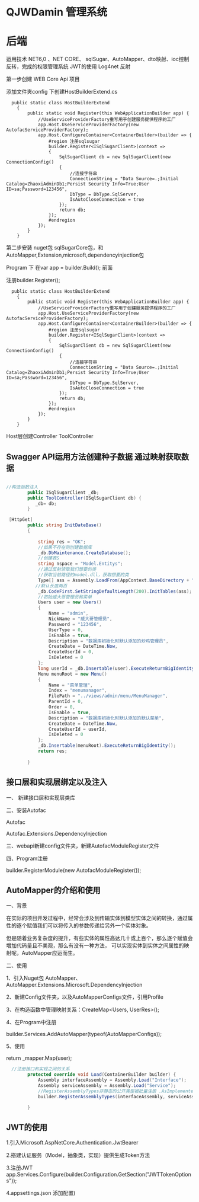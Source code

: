 # QJWDamin 管理系统

# 后端

运用技术 NET6,0 、NET CORE、 sqlSugar、AutoMapper、dto映射、ioc控制反转，完成的权限管理系统  JWT的使用 Log4net 反射



第一步创建 WEB Core Api 项目

添加文件夹config 下创建HostBuilderExtend.cs 

```
  public static class HostBuilderExtend
    {
        public static void Register(this WebApplicationBuilder app) {
            //UseServiceProviderFactory重写用于创建服务提供程序的工厂
            app.Host.UseServiceProviderFactory(new AutofacServiceProviderFactory);
            app.Host.ConfigureContainer<ContainerBuilder>(builder => {
                #region 注册sqlsugar
                builder.Register<ISqlSugarClient>(context =>
                {
                    SqlSugarClient db = new SqlSugarClient(new ConnectionConfig()
                    {
                        //连接字符串
                        ConnectionString = "Data Source=.;Initial Catalog=ZhaoxiAdminDb1;Persist Security Info=True;User ID=sa;Password=123456",
                        DbType = DbType.SqlServer,
                        IsAutoCloseConnection = true
                    });
                    return db;
                });
                #endregion
            });
        }
    }
```



第二步安装 nuget包 sqlSugarCore包，和AutoMapper,Extension,microsoft,dependencyinjection包

Program 下 在var app = builder.Build(); 前面

 注册builder.Register();

```
  public static class HostBuilderExtend
    {
        public static void Register(this WebApplicationBuilder app) {
            //UseServiceProviderFactory重写用于创建服务提供程序的工厂
            app.Host.UseServiceProviderFactory(new AutofacServiceProviderFactory);
            app.Host.ConfigureContainer<ContainerBuilder>(builder => {
                #region 注册sqlsugar
                builder.Register<ISqlSugarClient>(context =>
                {
                    SqlSugarClient db = new SqlSugarClient(new ConnectionConfig()
                    {
                        //连接字符串
                        ConnectionString = "Data Source=.;Initial Catalog=ZhaoxiAdminDb1;Persist Security Info=True;User ID=sa;Password=123456",
                        DbType = DbType.SqlServer,
                        IsAutoCloseConnection = true
                    });
                    return db;
                });
                #endregion
            });
        }
    }
```

Host层创建Controller ToolController

## Swagger API运用方法创建种子数据 通过映射获取数据

```c#

//构造函数注入
        public ISqlSugarClient _db;
        public ToolController(ISqlSugarClient db) { 
           _db= db;
        }

 [HttpGet]
        public string InitDateBase()
        {
          
            string res = "OK";
            //如果不存在则创建数据库
            _db.DbMaintenance.CreateDatabase();
            //创建表S
            string nspace = "Model.Entitys";
            //通过反射读取我们想要的类
            //获取当前路径的model.dll，获取想要的类
            Type[] ass = Assembly.LoadFrom(AppContext.BaseDirectory + "Model.dll").GetTypes().Where(p => p.Namespace == nspace).ToArray();
           //默认长度两百
            _db.CodeFirst.SetStringDefaultLength(200).InitTables(ass);
            //初始威大哥管理员和菜单
            Users user = new Users()
            {
                Name = "admin",
                NickName = "威大哥管理员",
                Password = "123456",
                UserType = 0,
                IsEnable = true,
                Description = "数据库初始化时默认添加的炒鸡管理员",
                CreateDate = DateTime.Now,
                CreateUserId = 0,
                IsDeleted = 0
            };
            long userId = _db.Insertable(user).ExecuteReturnBigIdentity();
            Menu menuRoot = new Menu()
            {
                Name = "菜单管理",
                Index = "menumanager",
                FilePath = "../views/admin/menu/MenuManager",
                ParentId = 0,
                Order = 0,
                IsEnable = true,
                Description = "数据库初始化时默认添加的默认菜单",
                CreateDate = DateTime.Now,
                CreateUserId = userId,
                IsDeleted = 0
            };
            _db.Insertable(menuRoot).ExecuteReturnBigIdentity();
            return res;
          
        }
```

## 接口层和实现层绑定以及注入

一、 新建接口层和实现层类库

二、安装Autofac

Autofac

Autofac.Extensions.DependencyInjection

三、webapi新建config文件夹，新建AutofacModuleRegister文件

四、Program注册 

builder.RegisterModule(new AutofacModuleRegister());

## AutoMapper的介绍和使用

一、背景



  在实际的项目开发过程中，经常会涉及到传输实体到模型实体之间的转换，通过属性的逐个赋值我们可以将传入的参数传递给另外一个实体对象。

  但是随着业务复杂度的提升，有些实体的属性高达几十或上百个，那么逐个赋值会增加代码量且不美观，那么有没有一种方法， 可以实现实体到实体之间属性的映射呢，AutoMapper应运而生。



二、使用



  1、引入Nuget包 AutoMapper、AutoMapper.Extensions.Microsoft.DependencyInjection

  2、新建Config文件夹，以及AutoMapperConfigs文件，引用Profile

  3、在构造函数中管理映射关系：CreateMap<Users, UserRes>();

  4、在Program中注册

  builder.Services.AddAutoMapper(typeof(AutoMapperConfigs));

  5、使用

  return _mapper.Map<UserRes>(user);

```c#
  //注册接口和实现之间的关系
        protected override void Load(ContainerBuilder builder) {
            Assembly interfaceAssembly = Assembly.Load("Interface");
            Assembly serviceAssembly = Assembly.Load("Service");
            //RegisterAssemblyTypes非静态的公开类型被批量注册 .AsImplementedInterfaces()  是以接口方式进行注入,注入这些类的所有的公共接口作为服务
            builder.RegisterAssemblyTypes(interfaceAssembly, serviceAssembly).AsImplementedInterfaces();

        }
```
 ## JWT的使用
 1.引入Microsoft.AspNetCore.Authentication.JwtBearer

2.搭建认证服务（Model，抽象类，实现）提供生成Token方法

3.注册JWT
app.Services.Configure<JWTTokenOptions>(builder.Configuration.GetSection("JWTTokenOptions"));

4.appsettings.json 添加配置)


